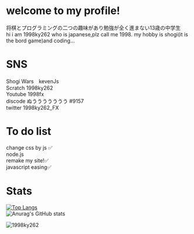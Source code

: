 # welcome to my profile!
将棋とプログラミングの二つの趣味があり勉強が全く進まない13歳の中学生<br>
hi i am 1998ky262 who is japanese,plz call me 1998. my hobby is shogi(it is the bord game)and coding...
# SNS
Shogi Wars　kevenJs<br>
Scratch 1998ky262<br>
Youtube 1998fx<br>
discode ぬううううううう #9157<br>
twitter 1998ky262_FX<br>
# To do list
change css by js ✅<br>
node.js<br>
remake my site!✅<br>
javascript easing✅
# Stats
[![Top Langs](https://github-readme-stats.vercel.app/api/top-langs/?username=1998ky262&layout=compact)](https://github.com/anuraghazra/github-readme-stats)
<br>
![Anurag's GitHub stats](https://github-readme-stats.vercel.app/api?username=1998ky262)

<p align="left"> <img src="https://komarev.com/ghpvc/?username=1998ky262&label=Profile%20views&color=0e75b6&style=flat" alt="1998ky262"></p> 
